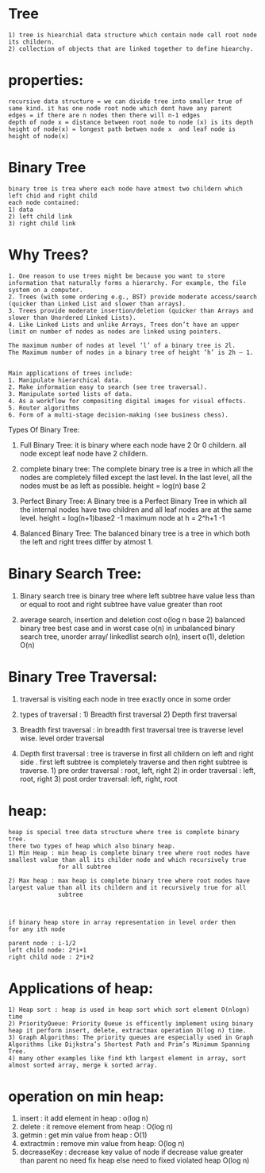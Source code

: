 

# Tree

    1) tree is hiearchial data structure which contain node call root node its childern.
    2) collection of objects that are linked together to define hiearchy.


# properties:

    recursive data structure = we can divide tree into smaller true of same kind. it has one node root node which dont have any parent
    edges = if there are n nodes then there will n-1 edges
    depth of node x = distance between root node to node (x) is its depth
    height of node(x) = longest path betwen node x  and leaf node is height of node(x)




# Binary Tree

    binary tree is trea where each node have atmost two childern which left chid and right child
    each node contained:
    1) data
    2) left child link
    3) right child link



# Why Trees?


    1. One reason to use trees might be because you want to store information that naturally forms a hierarchy. For example, the file system on a computer.
    2. Trees (with some ordering e.g., BST) provide moderate access/search (quicker than Linked List and slower than arrays).
    3. Trees provide moderate insertion/deletion (quicker than Arrays and slower than Unordered Linked Lists).
    4. Like Linked Lists and unlike Arrays, Trees don’t have an upper limit on number of nodes as nodes are linked using pointers.

    The maximum number of nodes at level ‘l’ of a binary tree is 2l.
    The Maximum number of nodes in a binary tree of height ‘h’ is 2h – 1.


    Main applications of trees include:
    1. Manipulate hierarchical data.
    2. Make information easy to search (see tree traversal).
    3. Manipulate sorted lists of data.
    4. As a workflow for compositing digital images for visual effects.
    5. Router algorithms
    6. Form of a multi-stage decision-making (see business chess).





Types Of Binary Tree:


1) Full Binary Tree: it is binary where each node have 2 0r 0 childern. all node except leaf node have 2 childern.

2) complete binary tree: The complete binary tree is a tree in which all the nodes are completely filled except the last level. In the last level, all the nodes must be as left as possible.
                        height = log(n) base 2

3) Perfect Binary Tree:  A Binary tree is a Perfect Binary Tree in which all the internal nodes have two children and all leaf nodes are at the same level.
                        height = log(n+1)base2 -1
                        maximum node at h = 2^h+1 -1

4) Balanced Binary Tree: The balanced binary tree is a tree in which both the left and right trees differ by atmost 1.


# Binary Search Tree:

1) Binary search tree is binary tree where left subtree have value less than or equal to root and right subtree have value greater than root

2) average search, insertion and deletion cost o(log n base 2) balanced binary tree best case and in worst case o(n) in unbalanced binary search tree,
  unorder array/ linkedlist search o(n), insert o(1), deletion O(n)


# Binary Tree Traversal:

1) traversal is visiting each node in tree exactly once in some order

2) types of traversal : 1) Breadth first traversal 2) Depth first traversal

3) Breadth first traversal : in breadth first traversal tree is traverse level wise. level order traversal

4) Depth first traversal : tree is traverse in first all childern on left and right side . first left subtree is completely traverse and then right subtree is traverse.
                            1) pre order traversal : root, left, right
                            2) in order traversal : left, root, right
                            3) post order traversal: left, right, root




# heap:

    heap is special tree data structure where tree is complete binary tree.
    there two types of heap which also binary heap.
    1) Min Heap : min heap is complete binary tree where root nodes have smallest value than all its childer node and which recursively true
                  for all subtree

    2) Max heap : max heap is complete binary tree where root nodes have largest value than all its childern and it recursively true for all
                  subtree



    if binary heap store in array representation in level order then
    for any ith node

    parent node : i-1/2
    left child node: 2*i+1
    right child node : 2*i+2


# Applications of heap:

    1) Heap sort : heap is used in heap sort which sort element O(nlogn) time
    2) PriorityQueue: Priority Queue is efficently implement using binary heap it perform insert, delete, extractmax operation O(log n) time.
    3) Graph Algorithms: The priority queues are especially used in Graph Algorithms like Dijkstra’s Shortest Path and Prim’s Minimum Spanning Tree.
    4) many other examples like find kth largest element in array, sort almost sorted array, merge k sorted array.


# operation on min heap:

1) insert : it add element in heap : o(log n)
2) delete : it remove element from heap : O(log n)
3) getmin : get min value from heap : O(1)
4) extractmin : remove min value from heap: O(log n)
5) decreaseKey : decrease key value of node if decrease value greater than parent no need fix heap else need to fixed violated heap
                O(log n)
